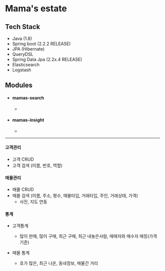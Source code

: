 # Mama's estate

## Tech Stack
* Java (1.8)
* Spring boot (2.2.2 RELEASE)
* JPA (Hibernate)
* QueryDSL
* Spring Data Jpa (2.2x.4 RELEASE)  
* Elasticsearch
* Logstash


## Modules  
- #### mamas-search
  *
- #### mamas-insight
  *
---------------------------
#### 고객관리
* 고객 CRUD
* 고객 검색 (이름, 번호, 역할)

#### 매물관리
* 매물 CRUD
* 매물 검색 (이름, 주소, 평수, 매물타입, 거래타입, 주인, 거래상태, 가격)
  * 사진, 지도 연동

#### 통계
* 고객통계
  * 많이 판매, 많이 구매, 최근 구매, 최근 내놓은사람, 매매자와 매수자 매칭(가격기준)

* 매물 통계
  * 호가 많은, 최근 나온, 동네정보, 매물간 거리
